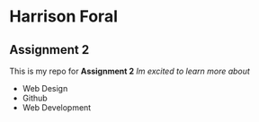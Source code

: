 # Harrison Foral
## Assignment 2
This is my repo for **Assignment 2**
*Im excited to learn more about*
  - Web Design
  - Github
  - Web Development
